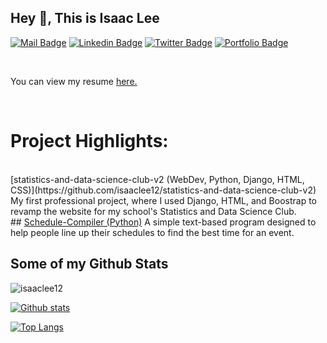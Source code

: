 ## Hey 👋, This is Isaac Lee
[![Mail Badge](https://img.shields.io/badge/-isaac.wonha.lee@outlook.com-c14438?style=flat&logo=Gmail&logoColor=white&link=mailto:isaac.wonha.lee@outlook.com)](mailto:isaac.wonha.lee@outlook.com) [![Linkedin Badge](https://img.shields.io/badge/-LinkedIn-blue)](https://www.linkedin.com/in/isaac-lee-621873133/) [![Twitter Badge](https://img.shields.io/badge/-isaacwonhalee-00acee?style=flat&logo=twitter&logoColor=white&link=https://twitter.com/isaacwonhalee/)](https://www.twitter.com/isaacwonhalee/) [![Portfolio Badge](https://img.shields.io/badge/portfolio-web-blue?style=flat&link=isaaclee.org/)](isaaclee.org/) 

<br>
<p align='left'> You can view my resume <a href="https://isaaclee.org/RESUME" target="_blank"><u>here</u>.</a></p>
<br>

# Project Highlights:

<br>
[statistics-and-data-science-club-v2 (WebDev, Python, Django, HTML, CSS)](https://github.com/isaaclee12/statistics-and-data-science-club-v2)
My first professional project, where I used Django, HTML, and Boostrap to revamp the website for my school's Statistics and Data Science Club.

<br>
## <a href="https://github.com/isaaclee12/Schedule-Compiler" target="_blank">Schedule-Compiler (Python)</a>
A simple text-based program designed to help people line up their schedules to find the best time for an event.

<br>

## Some of my Github Stats
<p align=left> <img src=https://komarev.com/ghpvc/?username=isaaclee12 alt=isaaclee12 /> </p>

[![Github stats](https://github-readme-stats.vercel.app/api?username=isaaclee12&show_icons=true&include_all_commits=true)](https://github.com/isaaclee12/github-readme-stats)

[![Top Langs](https://github-readme-stats.vercel.app/api/top-langs/?username=isaaclee12&layout=compact)](https://github.com/isaaclee12/github-readme-stats)
